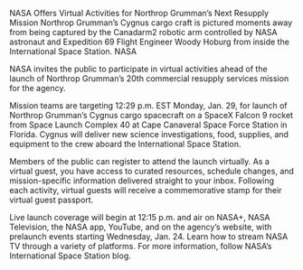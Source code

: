 NASA Offers Virtual Activities for Northrop Grumman’s Next Resupply Mission 
 Northrop Grumman’s Cygnus cargo craft is pictured moments away from being captured by the Canadarm2 robotic arm controlled by NASA astronaut and Expedition 69 Flight Engineer Woody Hoburg from inside the International Space Station. NASA

NASA invites the public to participate in virtual activities ahead of the launch of Northrop Grumman’s 20th commercial resupply services mission for the agency.

Mission teams are targeting 12:29 p.m. EST Monday, Jan. 29, for launch of Northrop Grumman’s Cygnus cargo spacecraft on a SpaceX Falcon 9 rocket from Space Launch Complex 40 at Cape Canaveral Space Force Station in Florida. Cygnus will deliver new science investigations, food, supplies, and equipment to the crew aboard the International Space Station.

Members of the public can register to attend the launch virtually. As a virtual guest, you have access to curated resources, schedule changes, and mission-specific information delivered straight to your inbox. Following each activity, virtual guests will receive a commemorative stamp for their virtual guest passport.

Live launch coverage will begin at 12:15 p.m. and air on NASA+, NASA Television, the NASA app, YouTube, and on the agency’s website, with prelaunch events starting Wednesday, Jan. 24. Learn how to stream NASA TV through a variety of platforms. For more information, follow NASA’s International Space Station blog.